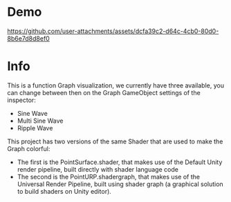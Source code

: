 # Demo
https://github.com/user-attachments/assets/dcfa39c2-d64c-4cb0-80d0-8b6e7d8d8ef0

# Info
This is a function Graph visualization, we currently have three available, you can change between then on the Graph GameObject settings of the inspector:
- Sine Wave 
- Multi Sine Wave 
- Ripple Wave 

This project has two versions of the same Shader that are used to make the Graph colorful:
  - The first is the PointSurface.shader, that makes use of the Default Unity render pipeline, built directly with shader language code
  - The second is the PointURP.shadergraph, that makes use of the Universal Render Pipeline, built using shader graph (a graphical solution to build shaders on Unity editor).
